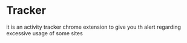 # Tracker
it is an activity tracker chrome extension to give you th alert regarding excessive usage of some sites
